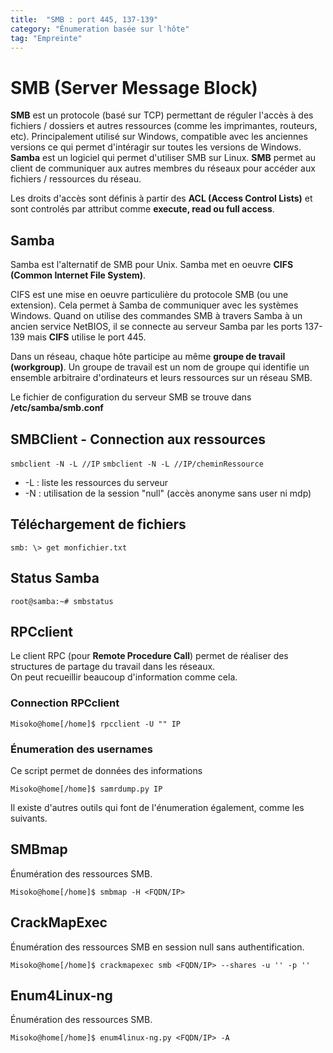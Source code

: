 ```yaml
---
title:  "SMB : port 445, 137-139"
category: "Énumeration basée sur l'hôte"
tag: "Empreinte"
---
```


# SMB (Server Message Block)

**SMB** est un protocole (basé sur TCP) permettant de réguler l'accès à des fichiers / dossiers et autres ressources (comme les imprimantes, routeurs, etc).
Principalement utilisé sur Windows, compatible avec les anciennes versions ce qui permet d'intéragir sur toutes les versions de Windows.
**Samba** est un logiciel qui permet d'utiliser SMB sur Linux.
**SMB** permet au client de communiquer aux autres membres du réseaux pour accéder aux fichiers / ressources du réseau.

Les droits d'accès sont définis à partir des **ACL (Access Control Lists)** et sont controlés par attribut comme **execute, read ou full access**.

## Samba
Samba est l'alternatif de SMB pour Unix. Samba met en oeuvre **CIFS (Common Internet File System)**.

CIFS est une mise en oeuvre particulière du protocole SMB (ou une extension).
Cela permet à Samba de communiquer avec les systèmes Windows.
Quand on utilise des commandes SMB à travers Samba à un ancien service NetBIOS, il se connecte au serveur Samba par les ports 137-139 mais 
**CIFS** utilise le port 445.

Dans un réseau, chaque hôte participe au même **groupe de travail (workgroup)**. Un groupe de travail est un nom de groupe qui identifie un ensemble arbitraire d'ordinateurs et leurs ressources sur un réseau SMB. 

Le fichier de configuration du serveur SMB se trouve dans **/etc/samba/smb.conf**

## SMBClient - Connection aux ressources
```smbclient -N -L //IP```
```smbclient -N -L //IP/cheminRessource```
- -L : liste les ressources du serveur
- -N : utilisation de la session "null" (accès anonyme sans user ni mdp)

## Téléchargement de fichiers
```smb: \> get monfichier.txt ```

## Status Samba
```root@samba:~# smbstatus```

## RPCclient
Le client RPC (pour **Remote Procedure Call**) permet de réaliser des structures de partage du travail dans les réseaux.\
On peut recueillir beaucoup d'information comme cela.

### Connection RPCclient
```Misoko@home[/home]$ rpcclient -U "" IP```
### Énumeration des usernames
Ce script permet de données des informations

```Misoko@home[/home]$ samrdump.py IP```

Il existe d'autres outils qui font de l'énumeration également, comme les suivants.
## SMBmap
Énumération des ressources SMB.

```Misoko@home[/home]$ smbmap -H <FQDN/IP>```

## CrackMapExec
Énumération des ressources SMB en session null sans authentification.

```Misoko@home[/home]$ crackmapexec smb <FQDN/IP> --shares -u '' -p '' ```

## Enum4Linux-ng 
Énumération des ressources SMB.

```Misoko@home[/home]$ enum4linux-ng.py <FQDN/IP> -A```
